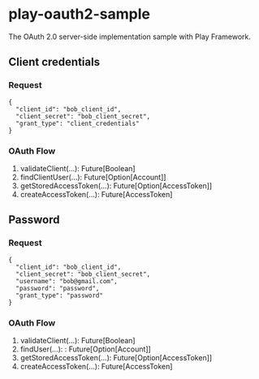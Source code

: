 # play-oauth2-sample
The OAuth 2.0 server-side implementation sample with Play Framework.

## Client credentials

### Request

```
{
  "client_id": "bob_client_id",
  "client_secret": "bob_client_secret",
  "grant_type": "client_credentials"
}
```

### OAuth Flow

1. validateClient(...): Future[Boolean]
1. findClientUser(...): Future[Option[Account]]
1. getStoredAccessToken(...): Future[Option[AccessToken]]
1. createAccessToken(...): Future[AccessToken]

## Password

### Request

```
{
  "client_id": "bob_client_id",
  "client_secret": "bob_client_secret",
  "username": "bob@gmail.com",
  "password": "password",
  "grant_type": "password"
}
```

### OAuth Flow

1. validateClient(...): Future[Boolean]
1. findUser(...): : Future[Option[Account]]
1. getStoredAccessToken(...): Future[Option[AccessToken]]
1. createAccessToken(...): Future[AccessToken]